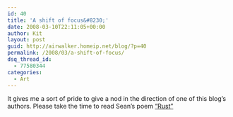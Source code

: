 ```yaml
---
id: 40
title: 'A shift of focus&#8230;'
date: 2008-03-10T22:11:05+00:00
author: Kit
layout: post
guid: http://airwalker.homeip.net/blog/?p=40
permalink: /2008/03/a-shift-of-focus/
dsq_thread_id:
  - 77580344
categories:
  - Art
---
```

It gives me a sort of pride to give a nod in the direction of one of this blog&#8217;s authors. Please take the time to read Sean&#8217;s poem [&#8220;Rust&#8221;](?page_id=39)